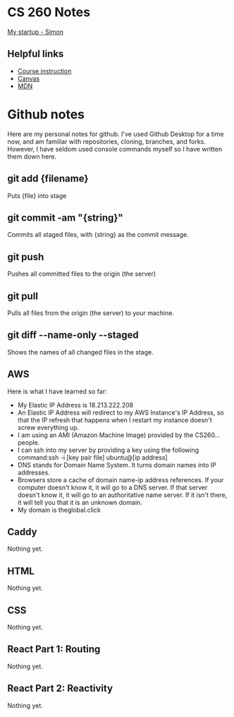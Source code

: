 # CS 260 Notes

[My startup - Simon](https://simon.cs260.click)

## Helpful links

- [Course instruction](https://github.com/webprogramming260)
- [Canvas](https://byu.instructure.com)
- [MDN](https://developer.mozilla.org)

# Github notes
Here are my personal notes for github. I've used Github Desktop for a time now, and am familiar with repositories, cloning, branches, and forks. However, I have seldom used console commands myself so I have written them down here.

## git add {filename}
Puts {file} into stage

## git commit -am "{string}"
Commits all staged files, with {string} as the commit message.

## git push
Pushes all committed files to the origin (the server)

## git pull
Pulls all files from the origin (the server) to your machine.

## git diff --name-only --staged
Shows the names of all changed files in the stage.

## AWS
Here is what I have learned so far:
* My Elastic IP Address is 18.213.222.208
* An Elastic IP Address will redirect to my AWS Instance's IP Address, so that the IP refresh that happens when I restart my instance doesn't screw everything up.
* I am using an AMI (Amazon Machine Image) provided by the CS260... people.
* I can ssh into my server by providing a key using the following command:ssh -i [key pair file] ubuntu@[ip address]
* DNS stands for Domain Name System. It turns domain names into IP addresses.
* Browsers store a cache of domain name-ip address references. If your computer doesn't know it, it will go to a DNS server. If that server doesn't know it, it will go to an authoritative name server. If it isn't there, it will tell you that it is an unknown domain.
* My domain is theglobal.click
## Caddy
Nothing yet.
## HTML
Nothing yet.
## CSS
Nothing yet.
## React Part 1: Routing
Nothing yet.
## React Part 2: Reactivity
Nothing yet.
